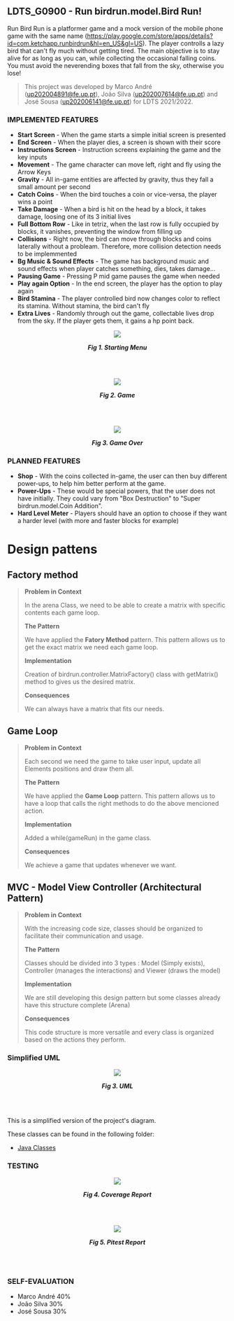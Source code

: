 ## LDTS_G0900 - Run birdrun.model.Bird Run!

Run Bird Run is a platformer game and a mock version of the mobile phone game with the same name (https://play.google.com/store/apps/details?id=com.ketchapp.runbirdrun&hl=en_US&gl=US). The player controlls a lazy bird that can't fly much without getting tired. The main objective is to stay alive for as long as you can, while collecting the occasional falling coins. You must avoid the neverending boxes that fall from the sky, otherwise you lose!

>This project was developed by Marco André (up202004891@fe.up.pt), João Silva (up202007614@fe.up.pt) and José Sousa (up202006141@fe.up.pt) for LDTS 2021/2022.



### IMPLEMENTED FEATURES

- **Start Screen** - When the game starts a simple initial screen is presented
- **End Screen** - When the player dies, a screen is shown with their score
- **Instructions Screen** - Instruction screens explaining the game and the key inputs
- **Movement** - The game character can move left, right and fly using the Arrow Keys
- **Gravity** - All in-game entities are affected by gravity, thus they fall a small amount per second
- **Catch Coins** - When the bird touches a coin or vice-versa, the player wins a point
- **Take Damage** - When a bird is hit on the head by a block, it takes damage, loosing one of its 3 initial lives
- **Full Bottom Row** - Like in tetriz, when the last row is fully occupied by blocks, it vanishes, preventing the window from filling up
- **Collisions** - Right now, the bird can move through blocks and coins laterally without a probleam. Therefore, more collision detection needs to be implemmented
- **Bg Music & Sound Effects** - The game has background music and sound effects when player catches something, dies, takes damage...
- **Pausing Game** - Pressing P mid game pauses the game when needed
- **Play again Option** - In the end screen, the player has the option to play again
- **Bird Stamina** - The player controlled bird now changes color to reflect its stamina. Without stamina, the bird can't fly
- **Extra Lives** - Randomly through out the game, collectable lives drop from the sky. If the player gets them, it gains a hp point back.
 

<p align="center" justify="center">
  <img src="docs/images/screenshots/initMenu.png"/>
</p>
<p align="center">
  <b><i>Fig 1. Starting Menu </i></b>
</p>  

<br>
<br />

<p align="center" justify="center">
  <img src="docs/images/screenshots/game.png"/>
</p>
<p align="center">
  <b><i>Fig 2. Game </i></b>  
</p>  

<br>
<br />

<p align="center" justify="center">
  <img src="docs/images/screenshots/endMenu.png"/>
</p>
<p align="center">
  <b><i>Fig 3. Game Over  </i></b>
</p>  

### PLANNED FEATURES

- **Shop** - With the coins collected in-game, the user can then buy different power-ups, to help him better perform at the game.
- **Power-Ups** - These would be special powers, that the user does not have initially. They could vary from "Box Destruction" to "Super birdrun.model.Coin Addition".
- **Hard Level Meter** - Players should have an option to choose if they want a harder level (with more and faster blocks for example)


# Design pattens

## Factory method
> **Problem in Context**
>
>  In the arena Class, we need to be able to create a matrix with specific contents each game loop.
>
>  **The Pattern**
>
>  We have applied the **Fatory Method** pattern. This pattern allows us to get the exact matrix we need each game loop.
>
>  **Implementation**
>
>  Creation of birdrun.controller.MatrixFactory() class with getMatrix() method to gives us the desired matrix.
>
>  **Consequences**
>
> We can always have a matrix that fits our needs.

## Game Loop
> **Problem in Context**
>
>  Each second we need the game to take user input, update all Elements positions and draw them all.
>
>  **The Pattern**
>
>  We have applied the **Game Loop** pattern. This pattern allows us to have a loop that calls the right methods to do the above mencioned action.
>
>  **Implementation**
>
>  Added a while(gameRun) in the game class. 
>
>  **Consequences**
>
> We achieve a game that updates whenever we want.

## MVC - Model View Controller (Architectural Pattern)
> **Problem in Context**
>
>  With the increasing code size, classes should be organized to facilitate their communication and usage.
>
>  **The Pattern**
>
>  Classes should be divided into 3 types : Model (Simply exists), Controller (manages the interactions) and Viewer (draws the model)
>
>  **Implementation**
>
>  We are still developing this design pattern but some classes already have this structure complete (Arena)
>
>  **Consequences**
>
> This code structure is more versatile and every class is organized based on the actions they perform. 

### Simplified UML

<p align="center" justify="center">
  <img src="docs/images/UML/UML.png"/>
</p>
<p align="center">
  <b><i>Fig 3. UML </i></b>  
</p>  

<br>
<br />

This is a simplified version of the project's diagram.

These classes can be found in the following folder:

- [Java Classes](src/main/java/birdrun)



### TESTING

<p align="center" justify="center">
  <img src="docs/images/test/coverage.png"/>
</p>
<p align="center">
  <b><i>Fig 4. Coverage Report </i></b>  
</p>  

<br>
<br />


<p align="center" justify="center">
  <img src="docs/images/test/pitest.png"/>
</p>
<p align="center">
  <b><i>Fig 5. Pitest Report </i></b>  
</p>  

<br>
<br />



### SELF-EVALUATION

- Marco André 40%
- João Silva 30%
- José Sousa 30%
